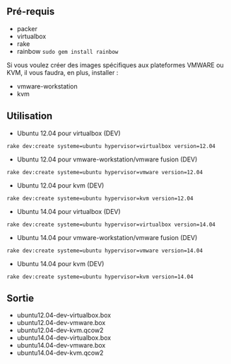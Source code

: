 ## Pré-requis

* packer
* virtualbox
* rake
* rainbow ```sudo gem install rainbow```

Si vous voulez créer des images spécifiques aux plateformes VMWARE ou KVM, il vous faudra, en plus, installer :

* vmware-workstation
* kvm


## Utilisation

* Ubuntu 12.04 pour virtualbox (DEV)

```
rake dev:create systeme=ubuntu hypervisor=virtualbox version=12.04
```

* Ubuntu 12.04 pour vmware-workstation/vmware fusion (DEV)

```
rake dev:create systeme=ubuntu hypervisor=vmware version=12.04
```

* Ubuntu 12.04 pour kvm (DEV)

```
rake dev:create systeme=ubuntu hypervisor=kvm version=12.04
```

* Ubuntu 14.04 pour virtualbox (DEV)

```
rake dev:create systeme=ubuntu hypervisor=virtualbox version=14.04
```

* Ubuntu 14.04 pour vmware-workstation/vmware fusion (DEV)

```
rake dev:create systeme=ubuntu hypervisor=vmware version=14.04
```

* Ubuntu 14.04 pour kvm (DEV)

```
rake dev:create systeme=ubuntu hypervisor=kvm version=14.04
```

## Sortie

* ubuntu12.04-dev-virtualbox.box
* ubuntu12.04-dev-vmware.box
* ubuntu12.04-dev-kvm.qcow2
* ubuntu14.04-dev-virtualbox.box
* ubuntu14.04-dev-vmware.box
* ubuntu14.04-dev-kvm.qcow2

